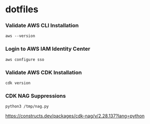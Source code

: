 # dotfiles

### Validate AWS CLI Installation

```
aws --version
```

### Login to AWS IAM Identity Center

```
aws configure sso
```

### Validate AWS CDK Installation


```
cdk version
```

### CDK NAG Suppressions

```
python3 /tmp/nag.py
```

https://constructs.dev/packages/cdk-nag/v/2.28.137?lang=python
